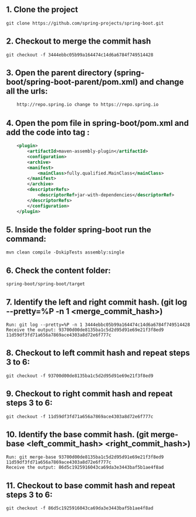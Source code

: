 ## 1. Clone the project 
    git clone https://github.com/spring-projects/spring-boot.git

## 2. Checkout to merge the commit hash
    git checkout -f 3444ebbc05b99a164474c14d6a6784f749514428

## 3. Open the parent directory (spring-boot/spring-boot-parent/pom.xml) and change all the urls:
```xml
    http://repo.spring.io change to https://repo.spring.io
```

## 4. Open the pom file in **spring-boot/pom.xml** and add the code into tag **<plugins>**:
```xml
    <plugin>
        <artifactId>maven-assembly-plugin</artifactId> 
        <configuration> 
        <archive> 
        <manifest> 
            <mainClass>fully.qualified.MainClass</mainClass> 
        </manifest> 
        </archive> 
        <descriptorRefs> 
            <descriptorRef>jar-with-dependencies</descriptorRef> 
        </descriptorRefs> 
        </configuration> 
    </plugin>

```

## 5. Inside the folder  **spring-boot** run the command:
    mvn clean compile -DskipTests assembly:single

## 6. Check the content folder: 
    spring-boot/spring-boot/target

## 7. Identify the left and right commit hash. (git log --pretty=%P -n 1 <merge_commit_hash>)
    Run: git log --pretty=%P -n 1 3444ebbc05b99a164474c14d6a6784f749514428
    Receive the output: 93700d00de8135ba1c5d2d95d91e69e21f3f8ed9 11d59df3fd71a656a7869ace4303a8d72e6f777c

## 8. Checkout to left commit hash and repeat steps 3 to 6:
    git checkout -f 93700d00de8135ba1c5d2d95d91e69e21f3f8ed9

## 9. Checkout to right commit hash and repeat steps 3 to 6:
    git checkout -f 11d59df3fd71a656a7869ace4303a8d72e6f777c

## 10. Identify the base commit hash. (git merge-base <left_commit_hash> <right_commit_hash>)
    Run: git merge-base 93700d00de8135ba1c5d2d95d91e69e21f3f8ed9 11d59df3fd71a656a7869ace4303a8d72e6f777c
    Receive the output: 86d5c1925916043ca69da3e3443baf5b1ae4f8ad

## 11. Checkout to base commit hash and repeat steps 3 to 6:
    git checkout -f 86d5c1925916043ca69da3e3443baf5b1ae4f8ad